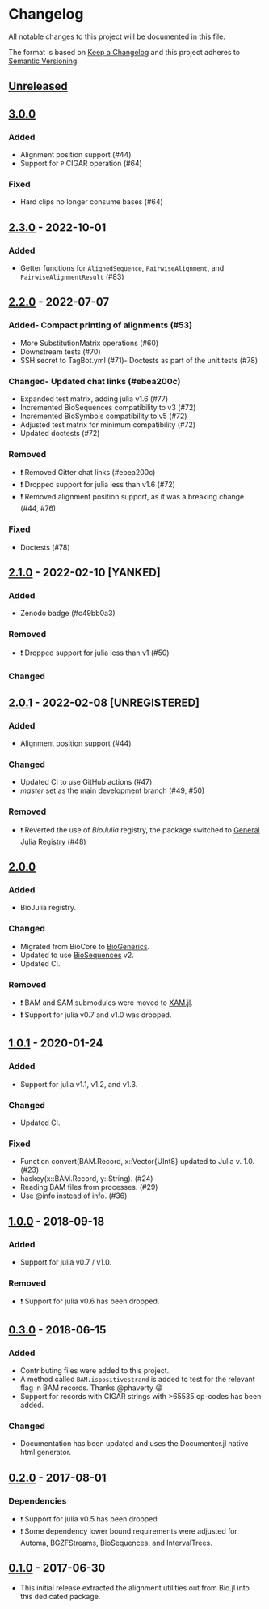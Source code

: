 # Changelog

All notable changes to this project will be documented in this file.

The format is based on [Keep a Changelog](http://keepachangelog.com/en/1.0.0/)
and this project adheres to [Semantic Versioning](http://semver.org/spec/v2.0.0.html).

## [Unreleased]

## [3.0.0]

### Added
- Alignment position support (#44)
- Support for `P` CIGAR operation (#64)

### Fixed
- Hard clips no longer consume bases (#64)

## [2.3.0] - 2022-10-01

### Added
- Getter functions for `AlignedSequence`, `PairwiseAlignment`, and
  `PairwiseAlignmentResult` (#83)

## [2.2.0] - 2022-07-07

### Added- Compact printing of alignments (#53)
- More SubstitutionMatrix operations (#60)
- Downstream tests (#70)
- SSH secret to TagBot.yml (#71)- Doctests as part of the unit tests (#78)

### Changed- Updated chat links (#ebea200c)
- Expanded test matrix, adding julia v1.6 (#77)
- Incremented BioSequences compatibility to v3 (#72)
- Incremented BioSymbols compatibility to v5 (#72)
- Adjusted test matrix for minimum compatibility (#72)
- Updated doctests (#72)

### Removed
- :exclamation: Removed Gitter chat links (#ebea200c)
- :exclamation: Dropped support for julia less than v1.6 (#72)
- :exclamation: Removed alignment position support, as it was a breaking change (#44, #76)

### Fixed
- Doctests (#78)

## [2.1.0] - 2022-02-10 [YANKED]

### Added
- Zenodo badge (#c49bb0a3)

### Removed
- :exclamation: Dropped support for julia less than v1 (#50)

### Changed

## [2.0.1] - 2022-02-08 [UNREGISTERED]

### Added
- Alignment position support (#44)

### Changed
- Updated CI to use GitHub actions (#47)
- *master* set as the main development branch (#49, #50)

### Removed
- :exclamation: Reverted the use of *BioJulia* registry,
  the package switched to [General Julia Registry](https://github.com/JuliaRegistries/General) (#48)

## [2.0.0]

### Added
- BioJulia registry.

### Changed
- Migrated from BioCore to [BioGenerics](https://github.com/BioJulia/BioGenerics.jl/tree/v0.1.0).
- Updated to use [BioSequences](https://github.com/BioJulia/BioSequences.jl/tree/v2.0.0) v2.
- Updated CI.

### Removed
- :exclamation: BAM and SAM submodules were moved to [XAM.jl](https://github.com/BioJulia/XAM.jl).
- :exclamation: Support for julia v0.7 and v1.0 was dropped.

## [1.0.1] - 2020-01-24
### Added
- Support for julia v1.1, v1.2, and v1.3.

### Changed
- Updated CI.

### Fixed
- Function convert(BAM.Record, x::Vector{UInt8} updated to Julia v. 1.0. (#23)
- haskey(x::BAM.Record, y::String). (#24)
- Reading BAM files from processes. (#29)
- Use @info instead of info. (#36)

## [1.0.0] - 2018-09-18
### Added
- Support for julia v0.7 / v1.0.

### Removed
- :exclamation: Support for julia v0.6 has been dropped.

## [0.3.0] - 2018-06-15
### Added
- Contributing files were added to this project.
- A method called `BAM.ispositivestrand` is added to test for the relevant flag in BAM records. Thanks @phaverty :smile:
- Support for records with CIGAR strings with >65535 op-codes has been added.

### Changed
- Documentation has been updated and uses the Documenter.jl native html generator.

## [0.2.0] - 2017-08-01
### Dependencies
- :exclamation: Support for julia v0.5 has been dropped.
- :exclamation: Some dependency lower bound requirements were adjusted for Automa, BGZFStreams, BioSequences, and IntervalTrees.

## [0.1.0] - 2017-06-30
- This initial release extracted the alignment utilities out from Bio.jl into this dedicated package.

[Unreleased]: https://github.com/BioJulia/BioAlignments.jl/compare/v3.0.0...HEAD
[3.0.0]: https://github.com/BioJulia/BioAlignments.jl/compare/v2.3.0...v3.0.0
[2.3.0]: https://github.com/BioJulia/BioAlignments.jl/compare/v2.2.0...v2.3.0
[2.2.0]: https://github.com/BioJulia/BioAlignments.jl/compare/v2.1.0...v2.2.0
[2.1.0]: https://github.com/BioJulia/BioAlignments.jl/compare/v2.0.1...v2.1.0
[2.0.1]: https://github.com/BioJulia/BioAlignments.jl/compare/v2.0.0...v2.0.1
[2.0.0]: https://github.com/BioJulia/BioAlignments.jl/compare/v1.0.1...v2.0.0
[1.0.1]: https://github.com/BioJulia/BioAlignments.jl/compare/v1.0.0...v1.0.1
[1.0.0]: https://github.com/BioJulia/BioAlignments.jl/compare/v0.3.0...v1.0.0
[0.3.0]: https://github.com/BioJulia/BioAlignments.jl/compare/v0.2.0...v0.3.0
[0.2.0]: https://github.com/BioJulia/BioAlignments.jl/compare/v0.1.0...v0.2.0
[0.1.0]: https://github.com/BioJulia/BioAlignments.jl/tree/v0.1.0

